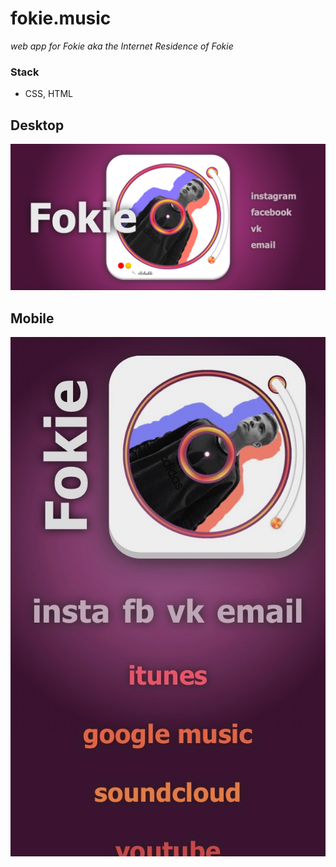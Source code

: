 # fokie.music
_web app for Fokie aka the Internet Residence of Fokie_

### Stack
* CSS, HTML

## Desktop
![desktop](https://github.com/airatk/fokie.music/blob/master/design/screenshots/desktop.png?raw=true)

## Mobile
![mobile](https://github.com/airatk/fokie.music/blob/master/design/screenshots/mobile.png?raw=true)
